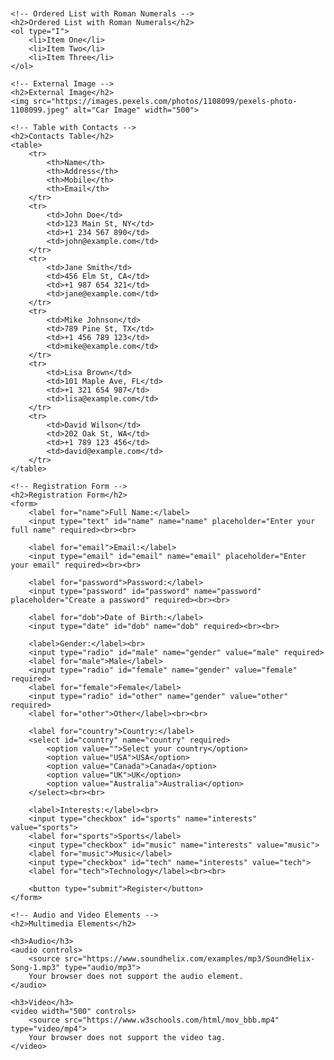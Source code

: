
<html lang="en">
<head>
    <meta charset="UTF-8">
    <meta name="viewport" content="width=device-width, initial-scale=1.0">
    <title>HTML5 Elements Implementation</title>
    <style>
        body {
            font-family: Arial, sans-serif;
            margin: 20px;
        }
        table {
            width: 100%;
            border-collapse: collapse;
        }
        th, td {
            border: 1px solid #ddd;
            padding: 10px;
            text-align: left;
        }
        th {
            background-color: #f4f4f4;
        }
    </style>
</head>
<body>
    
    <!-- Ordered List with Roman Numerals -->
    <h2>Ordered List with Roman Numerals</h2>
    <ol type="I">
        <li>Item One</li>
        <li>Item Two</li>
        <li>Item Three</li>
    </ol>
    
    <!-- External Image -->
    <h2>External Image</h2>
    <img src="https://images.pexels.com/photos/1108099/pexels-photo-1108099.jpeg" alt="Car Image" width="500">
    
    <!-- Table with Contacts -->
    <h2>Contacts Table</h2>
    <table>
        <tr>
            <th>Name</th>
            <th>Address</th>
            <th>Mobile</th>
            <th>Email</th>
        </tr>
        <tr>
            <td>John Doe</td>
            <td>123 Main St, NY</td>
            <td>+1 234 567 890</td>
            <td>john@example.com</td>
        </tr>
        <tr>
            <td>Jane Smith</td>
            <td>456 Elm St, CA</td>
            <td>+1 987 654 321</td>
            <td>jane@example.com</td>
        </tr>
        <tr>
            <td>Mike Johnson</td>
            <td>789 Pine St, TX</td>
            <td>+1 456 789 123</td>
            <td>mike@example.com</td>
        </tr>
        <tr>
            <td>Lisa Brown</td>
            <td>101 Maple Ave, FL</td>
            <td>+1 321 654 987</td>
            <td>lisa@example.com</td>
        </tr>
        <tr>
            <td>David Wilson</td>
            <td>202 Oak St, WA</td>
            <td>+1 789 123 456</td>
            <td>david@example.com</td>
        </tr>
    </table>
    
    <!-- Registration Form -->
    <h2>Registration Form</h2>
    <form>
        <label for="name">Full Name:</label>
        <input type="text" id="name" name="name" placeholder="Enter your full name" required><br><br>
        
        <label for="email">Email:</label>
        <input type="email" id="email" name="email" placeholder="Enter your email" required><br><br>
        
        <label for="password">Password:</label>
        <input type="password" id="password" name="password" placeholder="Create a password" required><br><br>
        
        <label for="dob">Date of Birth:</label>
        <input type="date" id="dob" name="dob" required><br><br>
        
        <label>Gender:</label><br>
        <input type="radio" id="male" name="gender" value="male" required>
        <label for="male">Male</label>
        <input type="radio" id="female" name="gender" value="female" required>
        <label for="female">Female</label>
        <input type="radio" id="other" name="gender" value="other" required>
        <label for="other">Other</label><br><br>
        
        <label for="country">Country:</label>
        <select id="country" name="country" required>
            <option value="">Select your country</option>
            <option value="USA">USA</option>
            <option value="Canada">Canada</option>
            <option value="UK">UK</option>
            <option value="Australia">Australia</option>
        </select><br><br>
        
        <label>Interests:</label><br>
        <input type="checkbox" id="sports" name="interests" value="sports">
        <label for="sports">Sports</label>
        <input type="checkbox" id="music" name="interests" value="music">
        <label for="music">Music</label>
        <input type="checkbox" id="tech" name="interests" value="tech">
        <label for="tech">Technology</label><br><br>
        
        <button type="submit">Register</button>
    </form>

    <!-- Audio and Video Elements -->
    <h2>Multimedia Elements</h2>
    
    <h3>Audio</h3>
    <audio controls>
        <source src="https://www.soundhelix.com/examples/mp3/SoundHelix-Song-1.mp3" type="audio/mp3">
        Your browser does not support the audio element.
    </audio>
    
    <h3>Video</h3>
    <video width="500" controls>
        <source src="https://www.w3schools.com/html/mov_bbb.mp4" type="video/mp4">
        Your browser does not support the video tag.
    </video>

</body>
</html>

